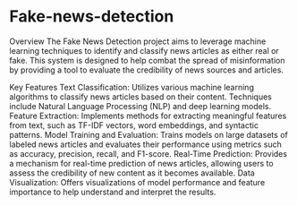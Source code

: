 # Fake-news-detection
Overview
The Fake News Detection project aims to leverage machine learning techniques to identify and classify news articles as either real or fake. This system is designed to help combat the spread of misinformation by providing a tool to evaluate the credibility of news sources and articles.

Key Features
Text Classification: Utilizes various machine learning algorithms to classify news articles based on their content. Techniques include Natural Language Processing (NLP) and deep learning models.
Feature Extraction: Implements methods for extracting meaningful features from text, such as TF-IDF vectors, word embeddings, and syntactic patterns.
Model Training and Evaluation: Trains models on large datasets of labeled news articles and evaluates their performance using metrics such as accuracy, precision, recall, and F1-score.
Real-Time Prediction: Provides a mechanism for real-time prediction of news articles, allowing users to assess the credibility of new content as it becomes available.
Data Visualization: Offers visualizations of model performance and feature importance to help understand and interpret the results.
